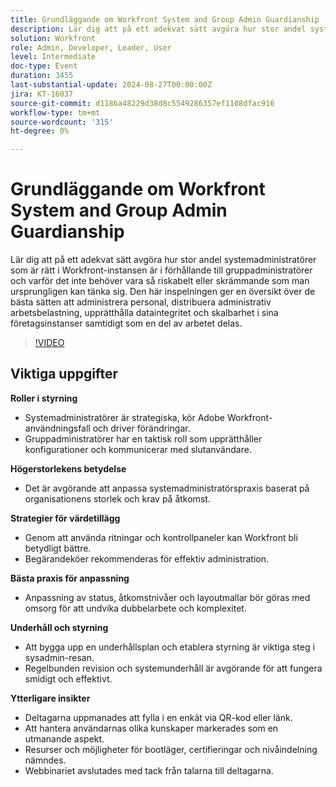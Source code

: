 ```yaml
---
title: Grundläggande om Workfront System and Group Admin Guardianship
description: Lär dig att på ett adekvat sätt avgöra hur stor andel systemadministratörer som är rätt i Workfront-instansen är i förhållande till gruppadministratörer och varför det inte behöver vara så riskabelt eller skrämmande som man ursprungligen kan tänka sig. Den här inspelningen ger en översikt över de bästa sätten att administrera personal, distribuera administrativ arbetsbelastning, upprätthålla dataintegritet och skalbarhet i sina företagsinstanser samtidigt som en del av arbetet delas.
solution: Workfront
role: Admin, Developer, Leader, User
level: Intermediate
doc-type: Event
duration: 3455
last-substantial-update: 2024-08-27T00:00:00Z
jira: KT-16037
source-git-commit: d1186a48229d38d8c5549286357ef1108dfac916
workflow-type: tm+mt
source-wordcount: '315'
ht-degree: 0%

---
```



# Grundläggande om Workfront System and Group Admin Guardianship

Lär dig att på ett adekvat sätt avgöra hur stor andel systemadministratörer som är rätt i Workfront-instansen är i förhållande till gruppadministratörer och varför det inte behöver vara så riskabelt eller skrämmande som man ursprungligen kan tänka sig. Den här inspelningen ger en översikt över de bästa sätten att administrera personal, distribuera administrativ arbetsbelastning, upprätthålla dataintegritet och skalbarhet i sina företagsinstanser samtidigt som en del av arbetet delas.

>[!VIDEO](https://video.tv.adobe.com/v/3433002/?learn=on)

## Viktiga uppgifter

**Roller i styrning**

* Systemadministratörer är strategiska, kör Adobe Workfront-användningsfall och driver förändringar.
* Gruppadministratörer har en taktisk roll som upprätthåller konfigurationer och kommunicerar med slutanvändare.

**Högerstorlekens betydelse**

* Det är avgörande att anpassa systemadministratörspraxis baserat på organisationens storlek och krav på åtkomst.

**Strategier för värdetillägg**

* Genom att använda ritningar och kontrollpaneler kan Workfront bli betydligt bättre.
* Begärandeköer rekommenderas för effektiv administration.

**Bästa praxis för anpassning**

* Anpassning av status, åtkomstnivåer och layoutmallar bör göras med omsorg för att undvika dubbelarbete och komplexitet.

**Underhåll och styrning**

* Att bygga upp en underhållsplan och etablera styrning är viktiga steg i sysadmin-resan.
* Regelbunden revision och systemunderhåll är avgörande för att fungera smidigt och effektivt.

**Ytterligare insikter**

* Deltagarna uppmanades att fylla i en enkät via QR-kod eller länk.
* Att hantera användarnas olika kunskaper markerades som en utmanande aspekt.
* Resurser och möjligheter för bootläger, certifieringar och nivåindelning nämndes.
* Webbinariet avslutades med tack från talarna till deltagarna.
